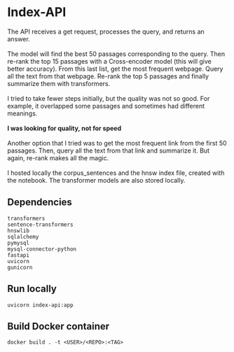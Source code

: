 # Index-API

The API receives a get request, processes the query, and returns an answer.
<br><br>The model will find the best 50 passages corresponding to the query. Then re-rank the top 15 passages with a  Cross-encoder model (this will give better accuracy). From this last list, get the most frequent webpage. Query all the text from that webpage. Re-rank the top 5 passages and finally summarize them with transformers.
<br><br>I tried to take fewer steps initially, but the quality was not so good. For example, it overlapped some passages and sometimes had different meanings.
<br><br>**I was looking for quality, not for speed**<br><br>
Another option that I tried was to get the most frequent link from the first 50 passages. Then, query all the text from that link and summarize it. But again, re-rank makes all the magic.<br>
<br>I hosted locally the corpus_sentences and the hnsw index file, created with the notebook. The transformer models are also stored locally.
## Dependencies
```
transformers
sentence-transformers
hnswlib
sqlalchemy
pymysql
mysql-connector-python
fastapi
uvicorn
gunicorn
```

## Run locally
```
uvicorn index-api:app
```

## Build Docker container
```
docker build . -t <USER>/<REPO>:<TAG>
```
